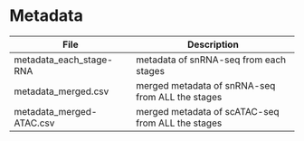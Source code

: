 Metadata
========

| File                | Description                                                 |
|---------------------|-------------------------------------------------------------|
| metadata_each_stage-RNA | metadata of snRNA-seq from each stages            |
| metadata_merged.csv | merged metadata of snRNA-seq from ALL the stages            |
| metadata_merged-ATAC.csv | merged metadata of scATAC-seq from ALL the stages            |
